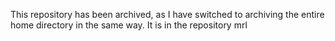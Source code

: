 This repository has been archived, as I have switched to archiving the entire home directory in the same way. It is in the repository mrl
